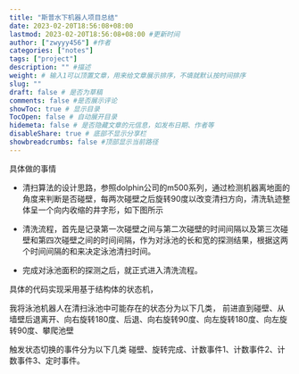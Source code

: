 ```yaml
---
title: "斯普水下机器人项目总结"
date: 2023-02-20T18:56:08+08:00
lastmod: 2023-02-20T18:56:08+08:00 #更新时间
author: ["zwyyy456"] #作者
categories: ["notes"]
tags: ["project"]
description: "" #描述
weight: # 输入1可以顶置文章，用来给文章展示排序，不填就默认按时间排序
slug: ""
draft: false # 是否为草稿
comments: false #是否展示评论
showToc: true # 显示目录
TocOpen: false # 自动展开目录
hidemeta: false # 是否隐藏文章的元信息，如发布日期、作者等
disableShare: true # 底部不显示分享栏
showbreadcrumbs: false #顶部显示当前路径
---
```

具体做的事情
- 清扫算法的设计思路，参照dolphin公司的m500系列，通过检测机器离地面的角度来判断是否碰壁，每两次碰壁之后旋转90度以改变清扫方向，清洗轨迹整体呈一个向内收缩的井字形，如下图所示

- 清洗流程，首先是记录第一次碰壁之间与第二次碰壁的时间间隔以及第三次碰壁和第四次碰壁之间的时间间隔，作为对泳池的长和宽的探测结果，根据这两个时间间隔的和来决定泳池清扫时间。

- 完成对泳池面积的探测之后，就正式进入清洗流程。

具体的代码实现采用基于结构体的状态机，

我将泳池机器人在清扫泳池中可能存在的状态分为以下几类，
前进直到碰壁、从墙壁后退离开、向右旋转180度、后退、向右旋转90度、向左旋转180度、向左旋转90度、攀爬池壁

触发状态切换的事件分为以下几类
碰壁、旋转完成、计数事件1、计数事件2、计数事件3、定时事件。